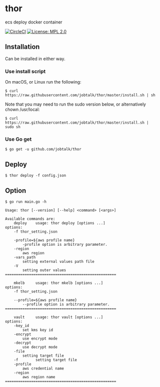 # thor
ecs deploy docker container

[![CircleCI](https://circleci.com/gh/jobtalk/thor.svg?style=shield)](https://circleci.com/gh/jobtalk/thor)
[![License: MPL 2.0](https://img.shields.io/badge/License-MPL%202.0-brightgreen.svg)](https://opensource.org/licenses/MPL-2.0)


## Installation
Can be installed in either way.

### Use install script
On macOS, or Linux run the following:
```
$ curl https://raw.githubusercontent.com/jobtalk/thor/master/install.sh | sh
```

Note that you may need to run the sudo version below, or alternatively chown /usr/local:
```
$ curl https://raw.githubusercontent.com/jobtalk/thor/master/install.sh | sudo sh
```

### Use Go get
```
$ go get -u github.com/jobtalk/thor
```

## Deploy
```
$ thor deploy -f config.json
```

## Option
```
$ go run main.go -h

Usage: thor [--version] [--help] <command> [<args>]

Available commands are:
    deploy    usage: thor deploy [options ...]
options:
    -f thor_setting.json

    -profile=${aws profile name}
        -profile option is arbitrary parameter.
    -region
        aws region
    -vars_path
        setting external values path file
    -V
        setting outer values
===================================================

    mkelb     usage: thor mkelb [options ...]
options:
    -f thor_setting.json

    --profile=${aws profile name}
        --profile option is arbitrary parameter.
===================================================

    vault     usage: thor vault [options ...]
options:
    -key_id
        set kms key id
    -encrypt
        use encrypt mode
    -decrypt
        use decrypt mode
    -file
        setting target file
    -f        setting target file
    -profile
        aws credential name
    -region
        aws region name
===================================================
```
